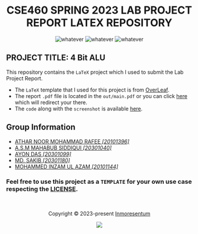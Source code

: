 <link rel="stylesheet" type="text/css" href="styles.css">

<h1 align="center">
CSE460 SPRING 2023 LAB PROJECT REPORT LATEX REPOSITORY
</h1> 

<p align="center">

<img src="https://img.shields.io/badge/texlive-2022-orange"  alt="whatever">
<img src="https://img.shields.io/badge/texify-idea-red"  alt="whatever">
<img src="https://github.com/Inmoresentum/LaTeXProjectReportCSE460/actions/workflows/compile_and_publish.yml/badge.svg"  alt="whatever">

</p>

## PROJECT TITLE: 4 Bit ALU

This repository contains the `LaTeX` project which I used to submit the Lab Project Report.

* The `LaTeX` template that I used for this project is from
  [OverLeaf](https://www.overleaf.com/latex/templates/ieee-conference-template/grfzhhncsfqn).
* The report `.pdf` file is located in the `out/main.pdf` or you
  can click [here](out/main.pdf) which will redirect your there.
* The `code` along with the `screenshot` is available [here](https://github.com/Inmoresentum/CSE460GroupProject).

## Group Information

* [ATHAR NOOR MOHAMMAD RAFEE _\[20101396\]_](https://github.com/Inmoresentum/)
* [A.S.M MAHABUB SIDDIQUI _\[20301040\]_](https://www.facebook.com/saakib.33)
* [AYON DAS _\[20301099\]_](https://www.facebook.com/ayondas.dhrubo)
* [MD. SAKIB _\[20301180\]_](https://www.facebook.com/profile.php?id=100010446792529)
* [MOHAMMED INZAM UL AZAM _\[20101144\]_](https://www.facebook.com/inzamulazameron)

### Feel free to use this project as a `TEMPLATE` for your own use case respecting the [LICENSE](https://github.com/Inmoresentum/LaTeXProjectReportCSE460/blob/main/LICENSE).

&nbsp;

<p align="center">Copyright &copy; 2023-present <a href="https://github.com/Inmoresentum" target="_blank">Inmoresentum</a>

<p align="center">
    <a href="https://github.com/Inmoresentum/LaTeXProjectReportCSE460/blob/main/LICENSE">
        <img src="https://img.shields.io/static/v1.svg?style=for-the-badge&label=License&message=MIT&colorA=363a4f&colorB=b7bdf8"/>
    </a>
</p>